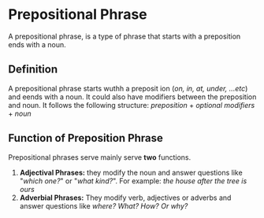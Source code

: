 
# Prepositional Phrase 

A prepositional phrase, is a type of phrase that starts with a preposition ends with a noun. 

## Definition

A prepositional phrase starts wuthh a preposit ion (*on, in, at, under, ...etc*) and eends with a noun. It could also have modifiers between the preposition and noun. It follows the following structure: *preposition* + *optional modifiers* + *noun*

## Function of Preposition Phrase

Prepositional phrases serve mainly serve **two** functions.

1. **Adjectival Phrases:** they modify the noun and answer questions like "*which one?*" or "*what kind?*". For example: *the house after the tree is ours*
2. **Adverbial Phrases:** They modify verb, adjectives or adverbs and answer questions like *where? What? How? Or why?*


